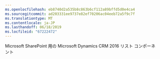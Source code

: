 ```yaml
---
ms.openlocfilehash: eb8740d2a535b8c863b6cf112a89bffd5d0e4ca4
ms.sourcegitcommit: ad203331ee9737e82ef70206ac04eeb72a5f9c7f
ms.translationtype: MT
ms.contentlocale: ja-JP
ms.lasthandoff: 06/18/2019
ms.locfileid: "67222472"
---
```

Microsoft SharePoint 用の Microsoft Dynamics CRM 2016 リスト コンポーネント